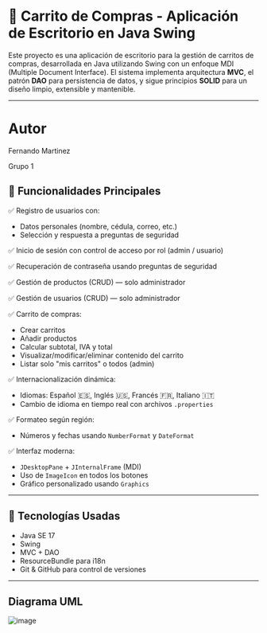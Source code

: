 # 🛒 Carrito de Compras - Aplicación de Escritorio en Java Swing

Este proyecto es una aplicación de escritorio para la gestión de carritos de compras, desarrollada en Java utilizando Swing con un enfoque MDI (Multiple Document Interface). El sistema implementa arquitectura **MVC**, el patrón **DAO** para persistencia de datos, y sigue principios **SOLID** para un diseño limpio, extensible y mantenible.

---
# Autor
Fernando Martinez <p>
Grupo 1

## 🎯 Funcionalidades Principales

✅ Registro de usuarios con:
- Datos personales (nombre, cédula, correo, etc.)
- Selección y respuesta a preguntas de seguridad

✅ Inicio de sesión con control de acceso por rol (admin / usuario)

✅ Recuperación de contraseña usando preguntas de seguridad

✅ Gestión de productos (CRUD) — solo administrador

✅ Gestión de usuarios (CRUD) — solo administrador

✅ Carrito de compras:
- Crear carritos
- Añadir productos
- Calcular subtotal, IVA y total
- Visualizar/modificar/eliminar contenido del carrito
- Listar solo "mis carritos" o todos (admin)

✅ Internacionalización dinámica:
- Idiomas: Español 🇪🇸, Inglés 🇺🇸, Francés 🇫🇷, Italiano 🇮🇹
- Cambio de idioma en tiempo real con archivos `.properties`

✅ Formateo según región:
- Números y fechas usando `NumberFormat` y `DateFormat`

✅ Interfaz moderna:
- `JDesktopPane` + `JInternalFrame` (MDI)
- Uso de `ImageIcon` en todos los botones
- Gráfico personalizado usando `Graphics`

---

## 🧱 Tecnologías Usadas

- Java SE 17
- Swing
- MVC + DAO
- ResourceBundle para i18n
- Git & GitHub para control de versiones

---

## Diagrama UML
![image](https://github.com/user-attachments/assets/1c4f9782-67cb-4567-b3cf-e739fd432555)


